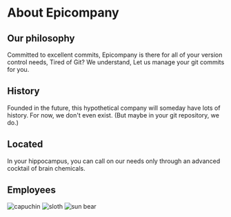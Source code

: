 # About Epicompany
## Our philosophy

Committed to excellent commits, Epicompany is there for all of your version control needs, Tired of Git? We understand, Let us manage your git commits for you.

## History

Founded in the future, this hypothetical company will someday have lots of history. For now, we don't even exist. (But maybe in your git repository, we do.)

## Located

In your hippocampus, you can call on our needs only through an advanced cocktail of brain chemicals.

## Employees

![capuchin](http://i.dailymail.co.uk/i/pix/2012/09/09/article-2200535-14EDE3DF000005DC-849_634x425.jpg)
![sloth](http://i.imgur.com/7L9Gad1.jpg)
![sun bear](http://media3.washingtonpost.com/wp-srv/photo/gallery/100709/GAL-10Jul09-5104/media/PHO-10Jul09-237203.jpg)
